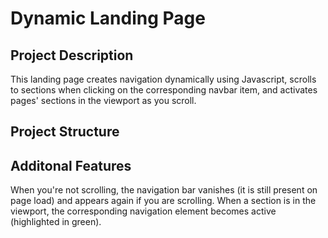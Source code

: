 <h1>Dynamic Landing Page</h1>

<h2>Project Description</h2>
This landing page creates navigation dynamically using Javascript, scrolls to sections when clicking on the corresponding navbar item, and activates pages' sections in the viewport as you scroll.

<h2>Project Structure</h2>

<h2>Additonal Features</h2>
When you're not scrolling, the navigation bar vanishes (it is still present on page load) and appears again if you are scrolling. When a section is in the viewport, the corresponding navigation element becomes active (highlighted in green).
